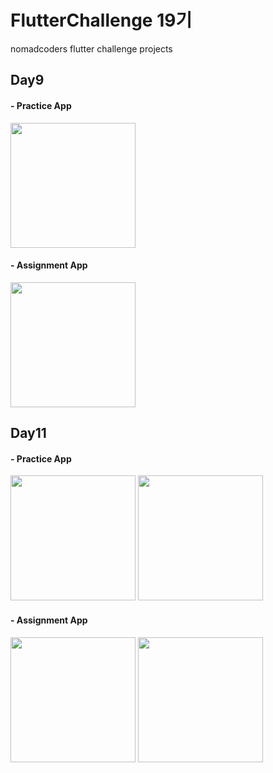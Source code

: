 # FlutterChallenge 19기
nomadcoders flutter challenge projects

## Day9 
#### - Practice App
<p float="left">
<img src = "https://github.com/user-attachments/assets/c558b25c-052b-4310-bed6-9059cfc3595c" width="200">
</p>

#### - Assignment App
<p float="left">
<img src = "https://github.com/user-attachments/assets/0ddb8bb0-e933-4694-b122-f6ad09c4ed70" width="200">
</p>

## Day11 
#### - Practice App
<p float="left">
<img src = "https://github.com/user-attachments/assets/2c59394a-3231-43e4-a7d3-285c88292d3e" width="200">
<img src = "https://github.com/user-attachments/assets/572f97a5-5b02-4b96-9f17-a8d4f779417d" width="200">
</p>

#### - Assignment App
<p float="left">
<img src = "https://github.com/user-attachments/assets/0fc278bb-7467-4094-b7c1-ebaaad9163ba" width="200">
<img src = "https://github.com/user-attachments/assets/1af61f4f-c033-4ee7-9c0f-f2c55e977f6e" width="200">
</p>

